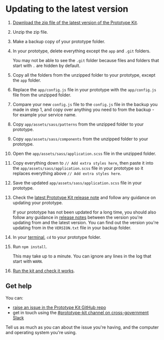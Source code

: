 # Updating to the latest version

1. [Download the zip file of the latest version of the Prototype Kit](/docs/download).
  
2. Unzip the zip file.

3. Make a backup copy of your prototype folder.

4. In your prototype, delete everything except the `app` and `.git` folders.

   You may not be able to see the `.git` folder because files and folders that start with `.` are hidden by default.
 
5. Copy all the folders from the unzipped folder to your prototype, except the `app` folder.

6. Replace the `app/config.js` file in your prototype with the `app/config.js` file from the unzipped folder.

7. Compare your new `config.js` file to the `config.js` file in the backup you made in step 1, and copy over anything you need to from the backup - for example your service name.

8. Copy `app/assets/sass/patterns` from the unzipped folder to your prototype.

9. Copy `app/assets/sass/components` from the unzipped folder to your prototype.

10. Open the `app/assets/sass/application.scss` file in the unzipped folder.

11. Copy everything down to `// Add extra styles here`, then paste it into the `app/assets/sass/application.scss` file in your prototype so it replaces everything above `// Add extra styles here`.

12. Save the updated `app/assets/sass/application.scss` file in your prototype.

13. Check the [latest Prototype Kit release note](https://github.com/alphagov/govuk-prototype-kit/releases/latest) and follow any guidance on updating your prototype.

    If your prototype has not been updated for a long time, you should also follow any guidance in [release notes](https://github.com/alphagov/govuk-prototype-kit/releases) between the version you're updating from and the latest version. You can find out the version you're updating from in the `VERSION.txt` file in your backup folder.

14. In your [terminal](https://govuk-prototype-kit.herokuapp.com/docs/install/requirements.md#terminal), `cd` to your prototype folder.

15. Run `npm install`.

    This may take up to a minute. You can ignore any lines in the log that start with `WARN`.

16. [Run the kit and check it works](/docs/install/run-the-kit).

## Get help

You can:

- [raise an issue in the Prototype Kit GitHub repo](https://github.com/alphagov/govuk-prototype-kit/issues)
- get in touch using the [#prototype-kit channel on cross-government Slack](https://ukgovernmentdigital.slack.com/messages/prototype-kit/)

Tell us as much as you can about the issue you're having, and the computer and operating system you're using.
